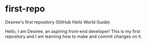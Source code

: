 # first-repo
Desiree's first repository (GitHub Hello World Guide)

Hello, I am Desiree, an aspiring front-end developer! This is my first repository and I am learning how to make and commit changes on it. 
